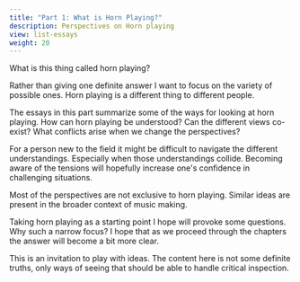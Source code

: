 ```yaml
---
title: "Part 1: What is Horn Playing?"
description: Perspectives on Horn playing
view: list-essays
weight: 20
---
```


What is this thing called horn playing?

Rather than giving one definite answer I want to focus on the variety of possible ones. Horn playing is a different thing to different people.

The essays in this part summarize some of the ways for looking at horn playing. How can horn playing be understood? Can the different views co-exist? What conflicts arise when we change the perspectives?

For a person new to the field it might be difficult to navigate the different understandings. Especially when those understandings collide. Becoming aware of the tensions will hopefully increase one's confidence in challenging situations.

Most of the perspectives are not exclusive to horn playing. Similar ideas are present in the broader context of music making.

Taking horn playing as a starting point I hope will provoke some questions. Why such a narrow focus? I hope that as we proceed through the chapters the answer will become a bit more clear.

This is an invitation to play with ideas. The content here is not some definite truths, only ways of seeing that should be able to handle critical inspection.
